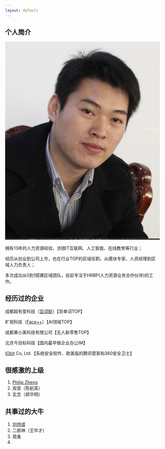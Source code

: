 ```yaml
---
layout: default
---
```


## 个人简介

<img class="profile-picture" src="sherlock.jpeg">

拥有13年的人力资源经验，涉猎IT互联网、人工智能、在线教育等行业；

经历从创业到公司上市，也在行业TOP的区域任职。从模块专家、人资经理到区域人力负责人；

多次成功从0到1搭建区域团队，目前专注于HRBP(人力资源业务合作伙伴)的工作。

## 经历过的企业

成都超有爱科技（[百词斩](https://www.baicizhan.com/)）【背单词TOP】

旷视科技（[Face++](https://www.megvii.com)）【AI领域TOP】

成都果小美科技有限公司【无人新零售TOP】

北京今目标科技【国内最早做企业办公IM】

[IObit](https://www.iobit.com) Co, Ltd.【系统安全软件、欧美版的腾讯管家和360安全卫士】


## 很感激的上级

1. [Philip Zheng](https://www.linkedin.com/in/philip-zheng-7b239813/)
2. 观音（陈航英）
3. 玄念（郝华明）

## 共事过的大牛

1. [刘帅成](http://www.liushuaicheng.org/)
2. 二郎神（王毕才）
3. 周勇
4. 

